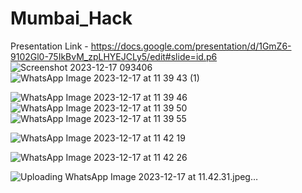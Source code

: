 # Mumbai_Hack

Presentation Link - https://docs.google.com/presentation/d/1GmZ6-9102Gl0-75IkBvM_zpLHYEJCLy5/edit#slide=id.p6
![Screenshot 2023-12-17 093406](https://github.com/Kj1710/Mumbai_Hack/assets/112983519/08d3112e-b6cb-46fb-b772-d4c85be2686c)
![WhatsApp Image 2023-12-17 at 11 39 43 (1)](https://github.com/Kj1710/Mumbai_Hack/assets/112983519/74625855-6a18-4909-9e38-f31befb17e62)

![WhatsApp Image 2023-12-17 at 11 39 46](https://github.com/Kj1710/Mumbai_Hack/assets/112983519/7ec52396-88b1-423f-acf5-ae1954a746ac)
![WhatsApp Image 2023-12-17 at 11 39 50](https://github.com/Kj1710/Mumbai_Hack/assets/112983519/30dbb9c6-fb75-4bb1-b144-43b93ef54025)
![WhatsApp Image 2023-12-17 at 11 39 55](https://github.com/Kj1710/Mumbai_Hack/assets/112983519/ddf28ac2-ee68-4e39-821e-f058c5c60510)



![WhatsApp Image 2023-12-17 at 11 42 19](https://github.com/Kj1710/Mumbai_Hack/assets/112983519/d041cd9d-6d4c-4f31-b1f6-764b7e5ce7ea)




![WhatsApp Image 2023-12-17 at 11 42 26](https://github.com/Kj1710/Mumbai_Hack/assets/112983519/07e3eefa-1ddf-4a7a-8d0f-ed848c703ff8)




![Uploading WhatsApp Image 2023-12-17 at 11.42.31.jpeg…]()




